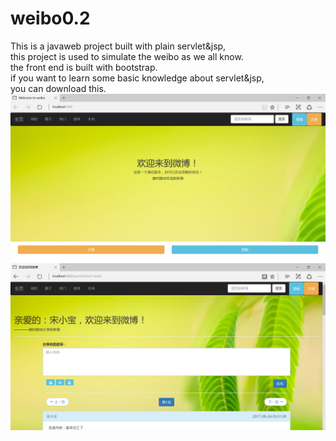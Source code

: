 # weibo0.2
This is a javaweb project built with plain servlet&jsp,<br>
this project is used to simulate the weibo as we all know.<br>
the front end is built with bootstrap.<br>
if you want to learn some basic knowledge about servlet&jsp,<br>
you can download this.<br>
![](https://github.com/gx304419380/pictures/blob/master/weibo/UC%E6%88%AA%E5%9B%BE20171022215519.png)<br>
![](https://github.com/gx304419380/pictures/blob/master/weibo/UC%E6%88%AA%E5%9B%BE20171022215600.png)<br>
